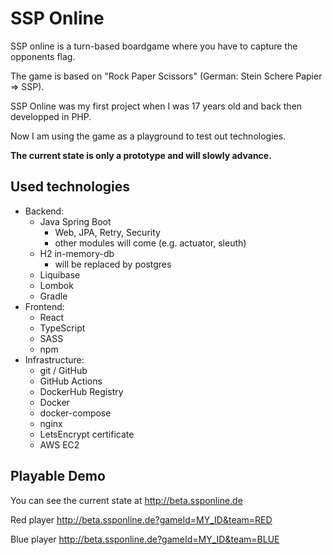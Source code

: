 # SSP Online

SSP online is a turn-based boardgame where you have to capture the opponents flag.

The game is based on "Rock Paper Scissors" (German: Stein Schere Papier => SSP).

SSP Online was my first project when I was 17 years old and back then developped in PHP.

Now I am using the game as a playground to test out technologies.

**The current state is only a prototype and will slowly advance.**

## Used technologies
- Backend:
  - Java Spring Boot
    - Web, JPA, Retry, Security
    - other modules will come (e.g. actuator, sleuth)
  - H2 in-memory-db
    - will be replaced by postgres
  - Liquibase
  - Lombok
  - Gradle
- Frontend:
  - React
  - TypeScript
  - SASS
  - npm
- Infrastructure:
  - git / GitHub
  - GitHub Actions
  - DockerHub Registry
  - Docker
  - docker-compose
  - nginx
  - LetsEncrypt certificate
  - AWS EC2

## Playable Demo
You can see the current state at http://beta.ssponline.de 

Red player http://beta.ssponline.de?gameId=MY_ID&team=RED 

Blue player http://beta.ssponline.de?gameId=MY_ID&team=BLUE 
